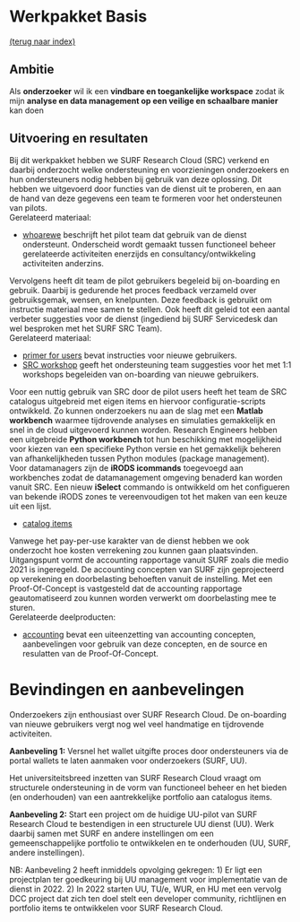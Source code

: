 # Werkpakket Basis
[(terug naar index)](index.md)

## Ambitie
Als **onderzoeker** 
wil ik een **vindbare en toegankelijke workspace**
zodat ik mijn **analyse en data management op een 
veilige en schaalbare manier** kan doen

## Uitvoering en resultaten
Bij dit werkpakket hebben we SURF Research Cloud (SRC) verkend en daarbij onderzocht welke 
ondersteuning en voorzieningen onderzoekers en hun ondersteuners nodig hebben 
bij gebruik van deze oplossing.  Dit hebben we uitgevoerd door functies van de dienst
uit te proberen, en aan de hand van deze gegevens een team te formeren voor het ondersteunen
van pilots.   
Gerelateerd materiaal:
- [whoarewe](https://utrechtuniversity.github.io/researchcloud-items/whoiswho.html) beschrijft het
pilot team dat gebruik van de dienst ondersteunt. Onderscheid wordt gemaakt tussen functioneel beheer
gerelateerde activiteiten enerzijds en consultancy/ontwikkeling activiteiten anderzins.

Vervolgens heeft dit team de pilot gebruikers begeleid bij on-boarding en gebruik.
Daarbij is gedurende het proces feedback verzameld over gebruiksgemak, wensen, en knelpunten.
Deze feedback is gebruikt om instructie materiaal mee samen te stellen. Ook heeft dit geleid
tot een aantal verbeter suggesties voor de dienst (ingediend bij SURF Servicedesk dan wel besproken
met het SURF SRC Team).     
Gerelateerd materiaal:
- [primer for users](https://utrechtuniversity.github.io/researchcloud-items/primer-for-users.html)
bevat instructies voor nieuwe gebruikers.
- [SRC workshop](https://utrechtuniversity.github.io/researchcloud-items/primer/workshop-src.html)
geeft het ondersteuning team suggesties voor het met 1:1 workshops begeleiden van on-boarding 
van nieuwe gebruikers.

Voor een nuttig gebruik van SRC door de pilot users heeft het team
de SRC catalogus uitgebreid met eigen items en hiervoor configuratie-scripts ontwikkeld. 
Zo kunnen onderzoekers nu aan de slag met een **Matlab workbench** waarmee tijdrovende analyses en
simulaties gemakkelijk en snel in de cloud uitgevoerd kunnen worden.
Research Engineers hebben een uitgebreide **Python workbench** tot hun beschikking met mogelijkheid
voor kiezen van een specifieke Python versie en het gemakkelijk beheren van afhankelijkheden
tussen Python modules (package management).  
Voor datamanagers zijn de **iRODS icommands** toegevoegd aan workbenches zodat de datamanagement
omgeving benaderd kan worden vanuit SRC. Een nieuw **iSelect** commando is ontwikkeld om 
het configueren van bekende iRODS zones te vereenvoudigen tot het maken van een keuze uit
een lijst.   
- [catalog items](https://utrechtuniversity.github.io/researchcloud-items/)

Vanwege het pay-per-use karakter van de dienst hebben we ook onderzocht hoe kosten verrekening zou
kunnen gaan plaatsvinden. Uitgangspunt vormt de accounting rapportage vanuit SURF zoals die
medio 2021 is ingeregeld.  De accounting concepten van SURF zijn geprojecteerd op verekening
en doorbelasting behoeften vanuit de instelling. Met een Proof-Of-Concept is vastgesteld dat
de accounting rapportage geautomatiseerd zou kunnen worden verwerkt om doorbelasting mee te sturen.   
Gerelateerde deelproducten:
- [accounting](w1/w1-accounting.pdf) bevat een uiteenzetting van accounting concepten, 
aanbevelingen voor gebruik van deze concepten, en de source en resulatten van de Proof-Of-Concept.


# Bevindingen en aanbevelingen
Onderzoekers zijn enthousiast over SURF Research Cloud. De on-boarding van nieuwe gebruikers
vergt nog wel veel handmatige en tijdrovende activiteiten.

**Aanbeveling 1:** Versnel het wallet uitgifte proces door ondersteuners via de portal
wallets te laten aanmaken voor onderzoekers (SURF, UU).

Het universiteitsbreed inzetten van SURF Research Cloud vraagt om structurele ondersteuning
in de vorm van functioneel beheer en het bieden (en onderhouden) van een aantrekkelijke
portfolio aan catalogus items.

**Aanbeveling 2:** Start een project om de huidige UU-pilot van SURF Research Cloud 
te bestendigen in een structurele UU dienst (UU). 
Werk daarbij samen met SURF en andere instellingen om een gemeenschappelijke portfolio
te ontwikkelen en te onderhouden (UU, SURF, andere instellingen).
 
NB: Aanbeveling 2 heeft inmiddels opvolging gekregen: 1) Er ligt een projectplan ter goedkeuring
bij UU management voor implementatie van de dienst in 2022. 2) In 2022 starten UU, TU/e, 
WUR, en HU met een vervolg DCC project dat zich ten doel stelt een developer community,
richtlijnen en portfolio items te ontwikkelen voor SURF Research Cloud. 

